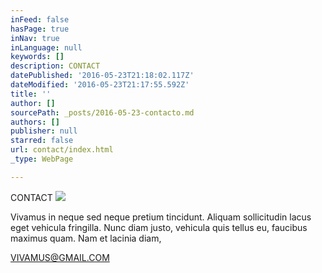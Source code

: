 ```yaml
---
inFeed: false
hasPage: true
inNav: true
inLanguage: null
keywords: []
description: CONTACT
datePublished: '2016-05-23T21:18:02.117Z'
dateModified: '2016-05-23T21:17:55.592Z'
title: ''
author: []
sourcePath: _posts/2016-05-23-contacto.md
authors: []
publisher: null
starred: false
url: contact/index.html
_type: WebPage

---
```

CONTACT
![](https://the-grid-user-content.s3-us-west-2.amazonaws.com/9d36b42b-63e7-48b8-a190-6106258b3a2a.jpg)

Vivamus in neque sed neque pretium tincidunt. Aliquam sollicitudin lacus eget vehicula fringilla. Nunc diam justo, vehicula quis tellus eu, faucibus maximus quam. Nam et lacinia diam,

VIVAMUS@GMAIL.COM
